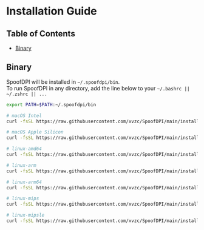 # Installation Guide

## Table of Contents

<!--ts-->
   * [Binary](#binary)
<!--te-->

## Binary
SpoofDPI will be installed in `~/.spoofdpi/bin`.  
To run SpoofDPI in any directory, add the line below to your `~/.bashrc || ~/.zshrc || ...`
```bash
export PATH=$PATH:~/.spoofdpi/bin
```
```bash
# macOS Intel
curl -fsSL https://raw.githubusercontent.com/xvzc/SpoofDPI/main/install.sh | bash -s darwin-amd64

# macOS Apple Silicon
curl -fsSL https://raw.githubusercontent.com/xvzc/SpoofDPI/main/install.sh | bash -s darwin-arm64

# linux-amd64
curl -fsSL https://raw.githubusercontent.com/xvzc/SpoofDPI/main/install.sh | bash -s linux-amd64

# linux-arm
curl -fsSL https://raw.githubusercontent.com/xvzc/SpoofDPI/main/install.sh | bash -s linux-arm

# linux-arm64
curl -fsSL https://raw.githubusercontent.com/xvzc/SpoofDPI/main/install.sh | bash -s linux-arm64

# linux-mips
curl -fsSL https://raw.githubusercontent.com/xvzc/SpoofDPI/main/install.sh | bash -s linux-mips

# linux-mipsle
curl -fsSL https://raw.githubusercontent.com/xvzc/SpoofDPI/main/install.sh | bash -s linux-mipsle
```
